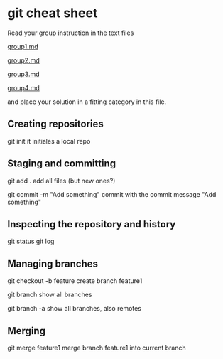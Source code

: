 # git cheat sheet

Read your group instruction in the text files 

[group1.md](group1.md)

[group2.md](group2.md)

[group3.md](group3.md)

[group4.md](group4.md)

and place your solution in a fitting category in this file.

## Creating repositories

git init
it initiales a local repo

## Staging and committing

git add .
add all files (but new ones?)

git commit -m "Add something"
commit with the commit message "Add something"

## Inspecting the repository and history

git status
git log

## Managing branches

git checkout -b feature
create branch feature1

git branch
show all branches

git branch -a
show all branches, also remotes

## Merging

git merge feature1
merge branch feature1 into current branch